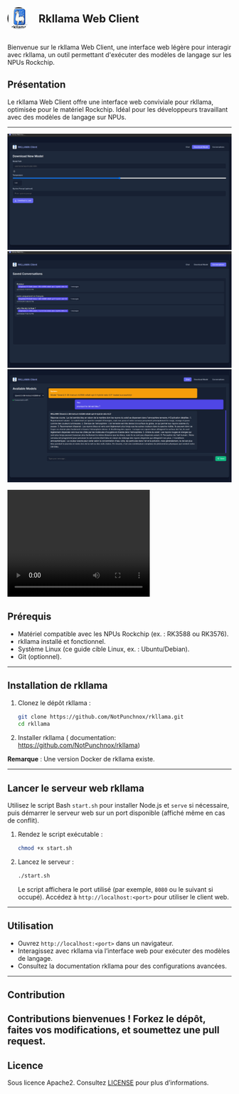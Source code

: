 <div style="display: flex; align-items: center; gap: 20px;">
    <div style="border-radius: 50%; height: 50px; width: 50px; overflow: hidden;">
        <img src="./src/images/logo.jpg" alt="Logo rkllama" style="width: 100%; height: 100%; object-fit: cover; border: 2px solid #000;">
    </div>
    <strong style="font-size: 24px; font-weight: bold;">Rkllama Web Client</strong>
</div>
</br>

Bienvenue sur le rkllama Web Client, une interface web légère pour interagir avec rkllama, un outil permettant d'exécuter des modèles de langage sur les NPUs Rockchip.


## Présentation

Le rkllama Web Client offre une interface web conviviale pour rkllama, optimisée pour le matériel Rockchip. Idéal pour les développeurs travaillant avec des modèles de langage sur NPUs.


---
![Image](./src/images/Screenshot%20from%202025-02-27%2023-30-18.png)
![Image](./src/images/Screenshot%20from%202025-02-27%2023-30-25.png)
![Image](./src/images/Screenshot%20from%202025-02-27%2023-30-55.png)

<video width="320" height="240" controls>
  <source src="./src/images/Screencast%20from%202025-02-27%2022-43-01.webm" type="video/mp4">
</video>


## Prérequis

- Matériel compatible avec les NPUs Rockchip (ex. : RK3588 ou RK3576).
- rkllama installé et fonctionnel.
- Système Linux (ce guide cible Linux, ex. : Ubuntu/Debian).
- Git (optionnel).

---

## Installation de rkllama

1. Clonez le dépôt rkllama :
   ```bash
   git clone https://github.com/NotPunchnox/rkllama.git
   cd rkllama
   ```

2. Installer rkllama ( documentation: https://github.com/NotPunchnox/rkllama)

**Remarque** : Une version Docker de rkllama existe.

---

## Lancer le serveur web rkllama

Utilisez le script Bash `start.sh` pour installer Node.js et `serve` si nécessaire, puis démarrer le serveur web sur un port disponible (affiché même en cas de conflit).

1. Rendez le script exécutable :
   ```bash
   chmod +x start.sh
   ```

2. Lancez le serveur :
   ```bash
   ./start.sh
   ```

   Le script affichera le port utilisé (par exemple, `8080` ou le suivant si occupé). Accédez à `http://localhost:<port>` pour utiliser le client web.

---

## Utilisation

- Ouvrez `http://localhost:<port>` dans un navigateur.
- Interagissez avec rkllama via l’interface web pour exécuter des modèles de langage.
- Consultez la documentation rkllama pour des configurations avancées.

---

## Contribution

Contributions bienvenues ! Forkez le dépôt, faites vos modifications, et soumettez une pull request.
---

## Licence

Sous licence Apache2. Consultez [LICENSE](LICENSE) pour plus d’informations.